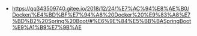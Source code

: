 - https://qq343509740.gitee.io/2018/12/24/%E7%AC%94%E8%AE%B0/Docker/%E4%BD%BF%E7%94%A8%20Docker%20%E9%83%A8%E7%BD%B2%20Spring%20Boot/#%E6%9E%84%E5%BB%BASpringBoot%E9%A1%B9%E7%9B%AE
